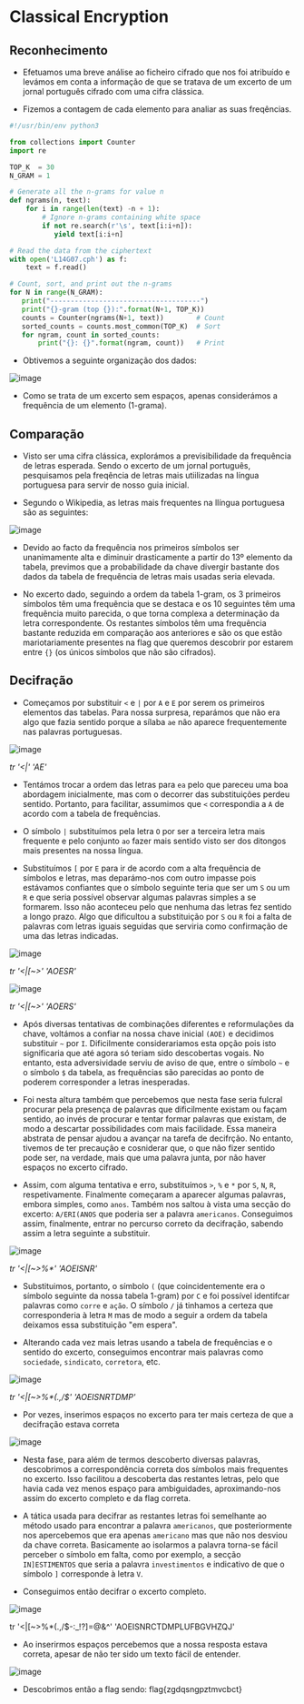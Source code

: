 # Classical Encryption

## Reconhecimento

- Efetuamos uma breve análise ao ficheiro cifrado que nos foi atribuído e levámos em conta a informação de que se tratava de um excerto de um jornal português cifrado com uma cifra clássica.

- Fizemos a contagem de cada elemento para analiar as suas freqências.

```py
#!/usr/bin/env python3

from collections import Counter
import re

TOP_K  = 30
N_GRAM = 1

# Generate all the n-grams for value n
def ngrams(n, text):
    for i in range(len(text) -n + 1):
        # Ignore n-grams containing white space
        if not re.search(r'\s', text[i:i+n]):
           yield text[i:i+n]

# Read the data from the ciphertext
with open('L14G07.cph') as f:
    text = f.read()

# Count, sort, and print out the n-grams
for N in range(N_GRAM):
   print("-------------------------------------")
   print("{}-gram (top {}):".format(N+1, TOP_K))
   counts = Counter(ngrams(N+1, text))        # Count
   sorted_counts = counts.most_common(TOP_K)  # Sort 
   for ngram, count in sorted_counts:                  
       print("{}: {}".format(ngram, count))   # Print
```

- Obtivemos a seguinte organização dos dados:

![image](/screenshots/CTF10_1.png)

- Como se trata de um excerto sem espaços, apenas considerámos a frequência de um elemento (1-grama).

## Comparação

- Visto ser uma cifra clássica, explorámos a previsibilidade da frequência de letras esperada. Sendo o excerto de um jornal português, pesquisamos pela freqência de letras mais utiilizadas na língua portuguesa para servir de nosso guia inicial.

- Segundo o Wikipedia, as letras mais frequentes na llíngua portuguesa são as seguintes:

![image](/screenshots/CTF10_2.png)

- Devido ao facto da frequência nos primeiros símbolos ser unanimamente alta e diminuir drasticamente a partir do 13º elemento da tabela, previmos que a probabilidade da chave divergir bastante dos dados da tabela de frequência de letras mais usadas seria elevada.

- No excerto dado, seguindo a ordem da tabela 1-gram, os 3 primeiros símbolos têm uma frequência que se destaca e os 10 seguintes têm uma frequência muito parecida, o que torna complexa a determinação da letra correspondente. Os restantes símbolos têm uma frequência bastante reduzida em comparação aos anteriores e são os que estão mariotariamente presentes na flag que queremos descobrir por estarem entre `{}` (os únicos símbolos que não são cifrados).

## Decifração

- Começamos por substituir `<` e `|` por `A` e `E` por serem os primeiros elementos das tabelas. Para nossa surpresa, reparámos que não era algo que fazia sentido porque a sílaba `ae` não aparece frequentemente nas palavras portuguesas. 

![image](/screenshots/CTF10_3.png)

_tr '<|' 'AE'_

- Tentámos trocar a ordem das letras para `ea` pelo que pareceu uma boa abordagem inicialmente, mas com o decorrer das substituições perdeu sentido. Portanto, para facilitar, assumimos que `<` correspondia a `A` de acordo com a tabela de frequências.

- O símbolo `|` substituímos pela letra `O` por ser a terceira letra mais frequente e pelo conjunto `ao` fazer mais sentido visto ser dos ditongos mais presentes na nossa língua.

- Substituímos `[` por `E` para ir de acordo com a alta frequência de símbolos e letras, mas deparámo-nos com outro impasse pois estávamos confiantes que o símbolo seguinte teria que ser um `S` ou um `R` e que seria possível observar algumas palavras simples a se formarem. Isso não aconteceu pelo que nenhuma das letras fez sentido a longo prazo. Algo que dificultou a substituição por `S` ou `R` foi a falta de palavras com letras iguais seguidas que serviria como confirmação de uma das letras indicadas.

![image](/screenshots/CTF10_4.png)

_tr '<|[~>' 'AOESR'_

![image](/screenshots/CTF10_5.png)

_tr '<|[~>' 'AOERS'_

- Após diversas tentativas de combinações diferentes e reformulações da chave, voltámos a confiar na nossa chave inicial `(AOE)` e decidimos substituir `~` por `I`. Dificilmente considerariamos esta opção pois isto significaria que até agora só teriam sido descobertas vogais. No entanto, esta adversividade serviu de aviso de que, entre o símbolo `~` e o símbolo `$` da tabela, as frequências são parecidas ao ponto de poderem corresponder a letras inesperadas.

- Foi nesta altura também que percebemos que nesta fase seria fulcral procurar pela presença de palavras que dificilmente existam ou façam sentido, ao invés de procurar e tentar formar palavras que existam, de modo a descartar possibilidades com mais facilidade. Essa maneira abstrata de pensar ajudou a avançar na tarefa de decifrção. No entanto, tivemos de ter precaução e cosniderar que, o que não fizer sentido pode ser, na verdade, mais que uma palavra junta, por não haver espaços no excerto cifrado.

- Assim, com alguma tentativa e erro, substituímos `>`, `%` e `*` por `S`, `N`, `R`, respetivamente. Finalmente começaram a aparecer algumas palavras, embora simples, como `anos`. Também nos saltou à vista uma secção do excerto: `A/ERI(ANOS` que poderia ser a palavra `americanos`. Conseguimos assim, finalmente, entrar no percurso correto da decifração, sabendo assim a letra seguinte a substituir.

![image](/screenshots/CTF10_6.png)

_tr '<|[~>%*' 'AOEISNR'_

- Substituimos, portanto, o símbolo `(` (que coincidentemente era o símbolo seguinte da nossa tabela 1-gram) por `C` e foi possível identifcar palavras como `corre` e `ação`. O símbolo `/` já tinhamos a certeza que corresponderia à letra `M` mas de modo a seguir a ordem da tabela deixamos essa substituição "em espera".

- Alterando cada vez mais letras usando a tabela de frequências e o sentido do excerto, conseguimos encontrar mais palavras como `sociedade`, `sindicato`, `corretora`, etc.

![image](/screenshots/CTF10_7.png)

_tr '<|[~>%*(.,/$' 'AOEISNRTDMP'_

- Por vezes, inserimos espaços no excerto para ter mais certeza de que a decifração estava correta

![image](/screenshots/CTF10_8.png)

- Nesta fase, para além de termos descoberto diversas palavras, descobrimos a correspondência correta dos símbolos mais frequentes no excerto. Isso facilitou a descoberta das restantes letras, pelo que havia cada vez menos espaço para ambiguidades, aproximando-nos assim do excerto completo e da flag correta.

- A tática usada para decifrar as restantes letras foi semelhante ao método usado para encontrar a palavra `americanos`, que posteriormente nos apercebemos que era apenas `americano` mas que não nos desviou da chave correta. Basicamente ao isolarmos a palavra torna-se fácil perceber o símbolo em falta, como por exemplo, a secção `IN]ESTIMENTOS` que seria a palavra `investimentos` e indicativo de que o símbolo `]` corresponde à letra `V`.

- Conseguimos então decifrar o excerto completo.

![image](/screenshots/CTF10_9.png)

tr '<|[~>%*(.,/$-:_!?]=@&^' 'AOEISNRCTDMPLUFBGVHZQJ'

- Ao inserirmos espaços percebemos que a nossa resposta estava correta, apesar de não ter sido um texto fácil de entender. 

![image](/screenshots/CTF10_10.png)

- Descobrimos então a flag sendo: flag{zgdqsngpztmvcbct}



